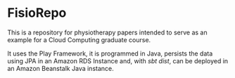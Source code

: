 # FisioRepo

This is a repository for physiotherapy papers intended to serve as an example for a Cloud Computing
graduate course.

It uses the Play Framework, it is programmed in Java, persists the data using JPA in an Amazon RDS
Instance and, with _sbt dist_, can be deployed in an Amazon Beanstalk Java instance.

